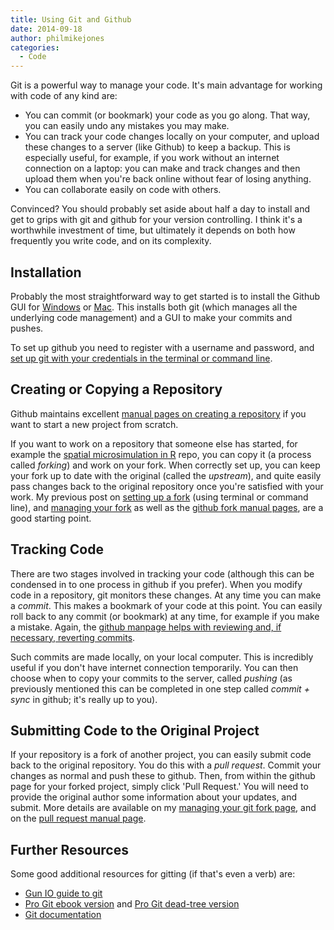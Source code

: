 ```yaml
---
title: Using Git and Github
date: 2014-09-18
author: philmikejones
categories:
  - Code
---
```


Git is a powerful way to manage your code. It's main advantage for working with code of any kind are:

- You can commit (or bookmark) your code as you go along. That way, you can easily undo any mistakes you may make.
- You can track your code changes locally on your computer, and upload these changes to a server (like Github) to keep a backup. This is especially useful, for example, if you work without an internet connection on a laptop: you can make and track changes and then upload them when you're back online without fear of losing anything.
- You can collaborate easily on code with others.

Convinced? You should probably set aside about half a day to install and get to grips with git and github for your version controlling. I think it's a worthwhile investment of time, but ultimately it depends on both how frequently you write code, and on its complexity.

## Installation

Probably the most straightforward way to get started is to install the Github GUI for [Windows](https://windows.github.com/ "") or [Mac](https://mac.github.com/ ""). This installs both git (which manages all the underlying code management) and a GUI to make your commits and pushes.

To set up github you need to register with a username and password, and [set up git with your credentials in the terminal or command line](https://help.github.com/articles/set-up-git "").

## Creating or Copying a Repository

Github maintains excellent [manual pages on creating a repository](https://help.github.com/articles/create-a-repo "") if you want to start a new project from scratch.

If you want to work on a repository that someone else has started, for example the [spatial microsimulation in R](https://github.com/Robinlovelace/spatial-microsim-book "") repo, you can copy it (a process called _forking_) and work on your fork. When correctly set up, you can keep your fork up to date with the original (called the _upstream_), and quite easily pass changes back to the original repository once you're satisfied with your work. My previous post on [setting up a fork](http://philmikejones.wordpress.com/2014/09/14/forking-with-github/ "") (using terminal or command line), and [managing your fork](http://philmikejones.wordpress.com/2014/09/15/managing-your-git-fork/ "")  as well as the [github fork manual pages](https://help.github.com/articles/fork-a-repo ""), are a good starting point.

## Tracking Code

There are two stages involved in tracking your code (although this can be condensed in to one process in github if you prefer). When you modify code in a repository, git monitors these changes. At any time you can make a _commit_. This makes a bookmark of your code at this point. You can easily roll back to any commit (or bookmark) at any time, for example if you make a mistake. Again, the [github manpage helps with reviewing and, if necessary, reverting commits](https://help.github.com/articles/viewing-previous-commits "").

Such commits are made locally, on your local computer. This is incredibly useful if you don't have internet connection temporarily. You can then choose when to copy your commits to the server, called _pushing_ (as previously mentioned this can be completed in one step called _commit + sync_ in github; it's really up to you).

## Submitting Code to the Original Project

If your repository is a fork of another project, you can easily submit code back to the original repository. You do this with a _pull request_. Commit your changes as normal and push these to github. Then, from within the github page for your forked project, simply click 'Pull Request.' You will need to provide the original author some information about your updates, and submit. More details are available on my [managing your git fork page](http://philmikejones.wordpress.com/2014/09/15/managing-your-git-fork/ ""), and on the [pull request manual page](https://help.github.com/articles/using-pull-requests "").

## Further Resources

Some good additional resources for gitting (if that's even a verb) are:

- [Gun IO guide to git](https://gun.io/blog/how-to-github-fork-branch-and-pull-request/ "")
- [Pro Git ebook version](http://git-scm.com/book "") and [Pro Git dead-tree version](http://www.amazon.co.uk/Pro-Experts-Voice-Software-Development/dp/1430218339 "")
- [Git documentation](http://git-scm.com/doc "")